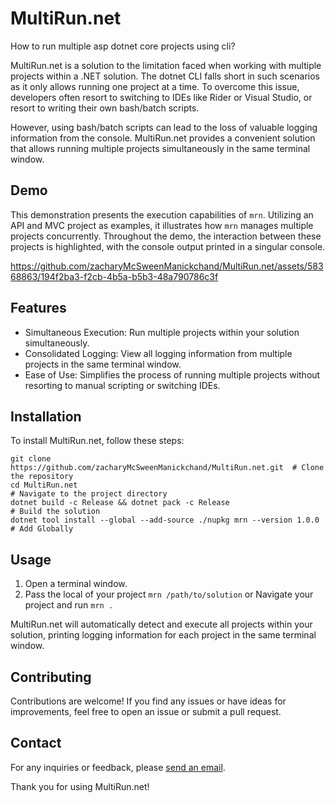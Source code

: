 # MultiRun.net

How to run multiple asp dotnet core projects using cli?

MultiRun.net is a solution to the limitation faced when working with multiple projects within a .NET solution. The dotnet CLI falls short in such scenarios as it only allows running one project at a time. To overcome this issue, developers often resort to switching to IDEs like Rider or Visual Studio, or resort to writing their own bash/batch scripts.

However, using bash/batch scripts can lead to the loss of valuable logging information from the console. MultiRun.net provides a convenient solution that allows running multiple projects simultaneously in the same terminal window.

## Demo

This demonstration presents the execution capabilities of `mrn`. Utilizing an API and MVC project as examples, it illustrates how `mrn` manages multiple projects concurrently. Throughout the demo, the interaction between these projects is highlighted, with the console output printed in a singular console.

https://github.com/zacharyMcSweenManickchand/MultiRun.net/assets/58368863/194f2ba3-f2cb-4b5a-b5b3-48a790786c3f

## Features

- Simultaneous Execution: Run multiple projects within your solution simultaneously.
- Consolidated Logging: View all logging information from multiple projects in the same terminal window.
- Ease of Use: Simplifies the process of running multiple projects without resorting to manual scripting or switching IDEs.

## Installation

To install MultiRun.net, follow these steps:
```
git clone https://github.com/zacharyMcSweenManickchand/MultiRun.net.git  # Clone the repository
cd MultiRun.net                                                          # Navigate to the project directory
dotnet build -c Release && dotnet pack -c Release                        # Build the solution
dotnet tool install --global --add-source ./nupkg mrn --version 1.0.0    # Add Globally
```

## Usage

1. Open a terminal window.
2. Pass the local of your project `mrn /path/to/solution` or Navigate your project and run `mrn .` 

MultiRun.net will automatically detect and execute all projects within your solution, printing logging information for each project in the same terminal window.

## Contributing

Contributions are welcome! If you find any issues or have ideas for improvements, feel free to open an issue or submit a pull request.

## Contact

For any inquiries or feedback, please [send an email](zacharymcsweenmanickchand@gmail.com).

Thank you for using MultiRun.net!
